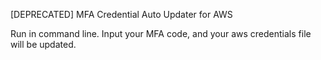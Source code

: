 [DEPRECATED]
MFA Credential Auto Updater for AWS

Run in command line. Input your MFA code, and your aws credentials file will be updated. 

